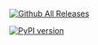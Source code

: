 [![Github All Releases](https://img.shields.io/github/downloads/nicomp42/name-generator-nicomp/total.svg)]()

[![PyPI version](https://badge.fury.io/py/name-generator-nicomp.svg)](https://badge.fury.io/py/name-generator-nicomp)
